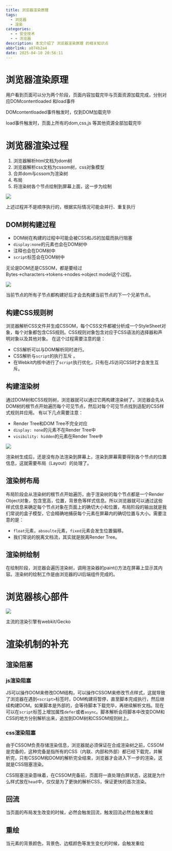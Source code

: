 ```yaml
---
title: 浏览器渲染原理
tags:
  - 浏览器
  - 渲染
categories:
  - - 安全技术
  - - 浏览器
description: 本文介绍了 浏览器渲染原理 的相关知识点
abbrlink: a074b2a4
date: 2025-04-10 20:56:11
---
```

# 浏览器渲染原理

用户看到页面可以分为两个阶段，页面内容加载完毕与页面资源加载完成，分别对应DOMcontentloaded 和load事件

DOMcontentloaded事件触发时，仅到DOM加载完毕

load事件触发时，页面上所有的dom,css,js 等其他资源全部加载完毕

# 浏览器渲染过程

1. 浏览器解析html文档为dom树
2. 浏览器解析css文档为cssom树，css对象模型
3. 合并dom与cssom为渲染树
4. 布局
5. 将渲染树各个节点绘制到屏幕上面，这一步为绘制

![](Untitled.png)

上述过程并不是顺序执行的，根据实际情况可能会并行、重复执行

## DOM树构建过程

- DOM树在构建的过程中可能会被CSS和JS的加载而执行阻塞
- `display:none`的元素也会在DOM树中
- 注释也会在DOM树中
- `script`标签会在DOM树中

无论是DOM还是CSSOM，都是要经过Bytes→characters→tokens→nodes→object model这个过程。

![](Untitled%201.png)

当前节点的所有子节点都构建好后才会去构建当前节点的下一个兄弟节点。

## 构建CSS规则树

浏览器解析CSS文件并生成CSSOM，每个CSS文件都被分析成一个StyleSheet对象，每个对象都包含CSS规则。CSS规则对象包含对应于CSS语法的选择器和声明对象以及其他对象。
在这个过程需要注意的是：

- CSS解析可以与DOM解析同时进行。
- CSS解析与`script`的执行互斥 。
- 在Webkit内核中进行了`script`执行优化，只有在JS访问CSS时才会发生互斥。

## 构建渲染树

通过DOM树和CSS规则树，浏览器就可以通过它两构建渲染树了。浏览器会先从DOM树的根节点开始遍历每个可见节点，然后对每个可见节点找到适配的CSS样式规则并应用。
有以下几点需要注意：

- Render Tree和DOM Tree不完全对应
- `display: none`的元素不在Render Tree中
- `visibility: hidden`的元素在Render Tree中

![](Untitled%202.png)

渲染树生成后，还是没有办法渲染到屏幕上，渲染到屏幕需要得到各个节点的位置信息，这就需要布局（Layout）的处理了。

## 渲染树布局

布局阶段会从渲染树的根节点开始遍历，由于渲染树的每个节点都是一个Render Object对象，包含宽高，位置，背景色等样式信息。所以浏览器就可以通过这些样式信息来确定每个节点对象在页面上的确切大小和位置，布局阶段的输出就是我们常说的盒子模型，它会精确地捕获每个元素在屏幕内的确切位置与大小。需要注意的是：

- `float`元素，`absoulte`元素，`fixed`元素会发生位置偏移。
- 我们常说的脱离文档流，其实就是脱离Render Tree。

## 渲染树绘制

在绘制阶段，浏览器会遍历渲染树，调用渲染器的paint()方法在屏幕上显示其内容。渲染树的绘制工作是由浏览器的UI后端组件完成的。

# 浏览器核心部件

![](Untitled%203.png)

主流的渲染引擎有webkit/Gecko

# 渲染机制的补充

## 渲染阻塞

### js渲染阻塞

JS可以操作DOM来修改DOM结构，可以操作CSSOM来修改节点样式，这就导致了浏览器在遇到`<script>`标签时，DOM构建将暂停，直至脚本完成执行，然后继续构建DOM。如果脚本是外部的，会等待脚本下载完毕，再继续解析文档。现在可以在`script`标签上增加属性`defer`或者`async`。脚本解析会将脚本中改变DOM和CSS的地方分别解析出来，追加到DOM树和CSSOM规则树上。

### css渲染阻塞

由于CSSOM负责存储渲染信息，浏览器就必须保证在合成渲染树之前，CSSOM是完备的，这种完备是指所有的CSS（内联、内部和外部）都已经下载完，并解析完，只有CSSOM和DOM的解析完全结束，浏览器才会进入下一步的渲染，这就是CSS阻塞渲染。

CSS阻塞渲染意味着，在CSSOM完备前，页面将一直处理白屏状态，这就是为什么样式放在`head`中，仅仅是为了更快的解析CSS，保证更快的首次渲染。

## 回流

当页面的布局发生改变的时候，必然会触发回流，触发回流必然会触发重绘

## 重绘

当元素的背景颜色，背景色、边框颜色等发生变化的时候，会触发重绘